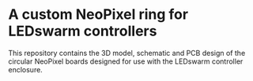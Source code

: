 # A custom NeoPixel ring for LEDswarm controllers

This repository contains the 3D model, schematic and PCB design of the circular NeoPixel boards designed for use with the LEDswarm controller enclosure.